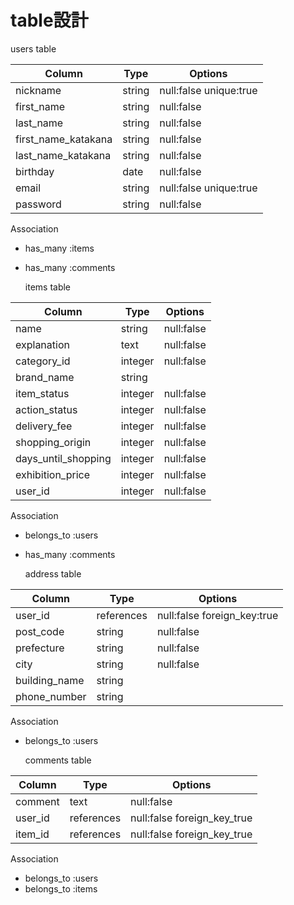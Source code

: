 # table設計

  users table

| Column              | Type   | Options                 |
| ------------------- | ------ | ----------------------- |
| nickname            | string | null:false  unique:true |
| first_name          | string | null:false              |
| last_name           | string | null:false              |
| first_name_katakana | string | null:false              |
| last_name_katakana  | string | null:false              |
| birthday            | date   | null:false              |
| email               | string | null:false  unique:true |
| password            | string | null:false              |

  Association

- has_many :items
- has_many :comments


  items table

| Column              | Type       | Options                      |
| ------------------- | ---------- | ---------------------------- |
| name                | string     | null:false                   |
| explanation         | text       | null:false                   |
| category_id         | integer    | null:false                   |
| brand_name          | string     |                              |
| item_status         | integer    | null:false                   |
| action_status       | integer    | null:false                   |
| delivery_fee        | integer    | null:false                   |
| shopping_origin     | integer    | null:false                   |
| days_until_shopping | integer    | null:false                   |
| exhibition_price    | integer    | null:false                   |
| user_id             | integer    | null:false                   |

  Association

- belongs_to :users
- has_many   :comments


  address table

| Column        | Type       | Options                      |
| ------------- | ---------- | ---------------------------- |
| user_id       | references | null:false  foreign_key:true |
| post_code     | string     | null:false                   |
| prefecture    | string     | null:false                   |
| city          | string     | null:false                   |
| building_name | string     |                              |
| phone_number  | string     |                              |

  Association

- belongs_to :users


  comments table

| Column  | Type       | Options                      |
| ------- | ---------- | ---------------------------- |
| comment | text       | null:false                   |
| user_id | references | null:false  foreign_key_true |
| item_id | references | null:false  foreign_key_true |

  Association

- belongs_to :users
- belongs_to :items